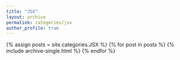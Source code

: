 ```yaml
---
title: "JSX"
layout: archive
permalink: categories/jsx
author_profile: true
---
```


{% assign posts = site.categories.JSX %}
{% for post in posts %} {% include archive-single.html %} {% endfor %}
